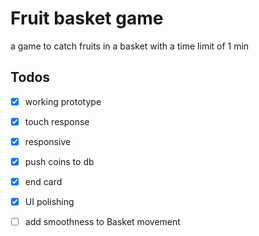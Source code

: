 
# Fruit basket game

a game to catch fruits in a basket with a time limit of 1 min



## Todos
- [x]  working prototype
- [x]  touch response
- [x]  responsive
- [x]  push coins to db
- [x]  end card
- [x]  UI polishing
- [ ]  add smoothness to Basket movement

